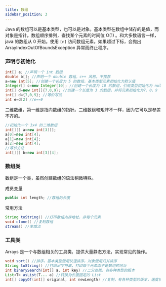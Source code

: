 ```yaml
---
title: 数组
sidebar_position: 3
---
```




Java 的数组可以是基本类型，也可以是对象。基本类型在数组中储存的是值，而对象是指针。数组顺序排列，查找某个元素的时间位 O(1) 。和大多数语言一样，java 的数组从 0 开始。使用 `[n]` 访问数组元素，如果超过下标，会抛出 ArrayIndexOutOfBoundsException 异常而终止程序。

### 声明与初始化

```java
int[] a; //声明一个 int 数组
double b[]; //声明一个 double 数组，c++ 风格，不推荐
a=new int[5]; //创建一个长度为 5 的数组，基本类型元素初始化为默认值
Integer[] c=new Integer[10]; //创建一个长度为 10 的数组，引用类型初始化为 null
int[] d=new int[]{7,0,9}; //创建一个长度为 3 的数组，并将元素初始化为7，0，9
int[] d={7,0,9}; //等价写法
int e=d[2] //e==9
```



二维数组，第一维是指向数组的指针。二维数组和矩阵不一样，因为它可以是参差不齐的。


```java
//初始化一个 3x4 的二维数组
int[][] a=new int[3][];
a[0]=new int[4];
a[1]=new int[4];
a[2]=new int[4];
//等价方法
int[][] b=new int[3][4];
```

### 数组类

数组是一个类，虽然创建数组的语法稍微特殊。

成员变量 

```java
public int length; //数组的长度
```

常用方法

```java
String toString() //打印数组内存地址，非每个元素
void clone() //复制数组
stream() //生成流
```


### 工具类

Arrays 是一个与数组相关的工具类，提供大量静态方法，实现常见的操作。

```java
void sort() //排序，基本类型使用快速排序，对象使用归并排序
String toString() //打印出字符串，打印每个元素而不是数组的地址
int binarySearch(int[] a, int key) //二分查找，有各种类型的版本
List<T> asList(T... a) //转换为长度固定的 List
int[] copyOf(int[] original, int newLength) //复制，有各种类型的版本，速度快
```